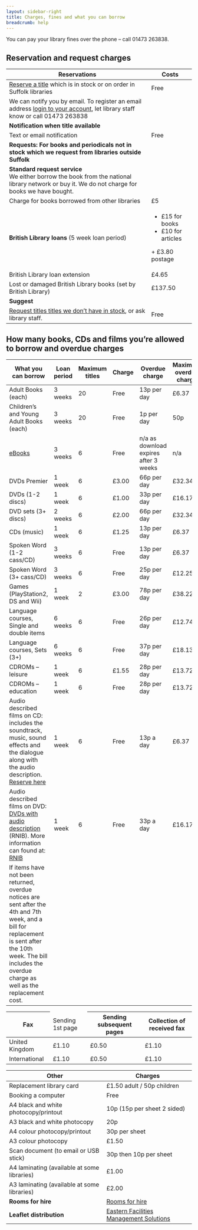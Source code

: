 ```yaml
---
layout: sidebar-right
title: Charges, fines and what you can borrow
breadcrumb: help
---
```

You can pay your library fines over the phone – call 01473 263838.

## Reservation and request charges

<table class="pure-table">
  <thead>
    <tr>
      <th>Reservations</th>
      <th>Costs</th>
    </tr>
  </thead>
  <tbody>
    <tr>
      <td><a href="https://suffolk.spydus.co.uk/cgi-bin/spydus.exe/MSGTRN/OPAC/BSEARCH">Reserve a title</a> which is in stock or on order in Suffolk libraries</td>
      <td>Free</td>
    </tr>
    <tr>
      <td>
        We can notify you by email. To register an email address <a href="https://suffolk.spydus.co.uk/cgi-bin/spydus.exe/MSGTRN/OPAC/LOGINB">login to your account</a>, let library staff know or call 01473 263838
      </td>
    </tr>
    <tr>
      <td>
        <strong>Notification when title available</strong>
      </td>
    </tr>
    <tr>
      <td>
        Text or email notification
      </td>
      <td>
        Free
      </td>
    </tr>
    <tr>
      <td>
        <strong>Requests: For books and periodicals not in stock which we request from libraries outside Suffolk</strong>
      </td>
    </tr>
    <tr>
      <td>
        <strong>Standard request service</strong><br /> We either borrow the book from the national library network or buy it. We do not charge for books we have bought.
      </td>
    </tr>
    <tr>
      <td>
        Charge for books borrowed from other libraries
      </td>
      <td>
        £5
      </td>
    </tr>
    <tr>
      <td>
        <strong>British Library loans</strong> (5 week loan period)
      </td>
      <td>
        <ul>
          <li>
            £15 for books
          </li>
          <li>
            £10 for articles
          </li>
        </ul>
        <p>+ £3.80 postage</p>
      </td>
    </tr>
    <tr>
      <td>
        British Library loan extension
      </td>
      <td>
        £4.65
      </td>
    </tr>
    <tr>
      <td>
        Lost or damaged British Library books (set by British Library)
      </td>
      <td>
        £137.50
      </td>
    </tr>
    <tr>
      <td>
        <strong>Suggest</strong>
      </td>
    </tr>
    <tr>
      <td>
        <a title="Suggest a title" href="http://suffolklibraries.co.uk/help/suggest-a-title/">Request titles titles we don&#8217;t have in stock</a>, or ask library staff.
      </td>
      <td>
        Free
      </td>
    </tr>
  </tbody>
</table>

<h2>How many books, CDs and films you&#8217;re allowed to borrow and overdue charges</h2>

<table class="pure-table">
  <thead>
    <th>
      What you can borrow
    </th>
    <th>
      Loan period
    </th>
    <th>
      Maximum titles
    </th>
    <th>
      Charge
    </th>
    <th>
      Overdue charge
    </th>
    <th>
      Maximum overdue charge
    </th>
  </thead>
  <tbody>
    <tr>
      <td>
        Adult Books (each)
      </td>
      <td>
        3 weeks
      </td>
      <td>
        20
      </td>
      <td>
        Free
      </td>
      <td>
        13p per day
      </td>
      <td>
        £6.37
      </td>
    </tr>
    <tr>
      <td>
        Children&#8217;s and Young Adult Books (each)
      </td>
      <td>
        3 weeks
      </td>
      <td>
        20
      </td>
      <td>
        Free
      </td>
      <td>
        1p per day
      </td>
      <td>
        50p
      </td>
    </tr>
    <tr>
      <td>
        <a title="eLibrary" href="/elibrary/">
          eBooks
        </a>
      </td>
      <td>
        3 weeks
      </td>
      <td>
        6
      </td>
      <td>
        Free
      </td>
      <td>
        n/a as download expires after 3 weeks
      </td>
      <td>
        n/a
      </td>
    </tr>
    <tr>
      <td>
        DVDs Premier
      </td>
      <td>
        1 week
      </td>
      <td>
        6
      </td>
      <td>
        £3.00
      </td>
      <td>
        66p per day
      </td>
      <td>
        £32.34
      </td>
    </tr>
    <tr>
      <td>
        DVDs (1-2 discs)
      </td>
      <td>
        1 week
      </td>
      <td>
        6
      </td>
      <td>
        £1.00
      </td>
      <td>
        33p per day
      </td>
      <td>
        £16.17
      </td>
    </tr>
    <tr>
      <td>
        DVD sets (3+ discs)
      </td>
      <td>
        2 weeks
      </td>
      <td>
        6
      </td>
      <td>
        £2.00
      </td>
      <td>
        66p per day
      </td>
      <td>
        £32.34
      </td>
    </tr>
    <tr>
      <td>
        CDs (music)
      </td>
      <td>
        1 week
      </td>
      <td>
        6
      </td>
      <td>
        £1.25
      </td>
      <td>
        13p per day
      </td>
      <td>
        £6.37
      </td>
    </tr>
    <tr>
      <td>
        Spoken Word (1-2 cass/CD)
      </td>
      <td>
        3 weeks
      </td>
      <td>
        6
      </td>
      <td>
        Free
      </td>
      <td>
        13p per day
      </td>
      <td>
        £6.37
      </td>
    </tr>
    <tr>
      <td>
        Spoken Word (3+ cass/CD)
      </td>
      <td>
        3 weeks
      </td>
      <td>
        6
      </td>
      <td>
        Free
      </td>
      <td>
        25p per day
      </td>
      <td>
        £12.25
      </td>
    </tr>
    <tr>
      <td>
        Games<br /> (PlayStation2, DS and Wii)
      </td>
      <td>
        1 week
      </td>
      <td>
        2
      </td>
      <td>
        £3.00
      </td>
      <td>
        78p per day
      </td>
      <td>
        £38.22
      </td>
    </tr>
    <tr>
      <td>
        Language courses, Single and double items
      </td>
      <td>
        6 weeks
      </td>
      <td>
        6
      </td>
      <td>
        Free
      </td>
      <td>
        26p per day
      </td>
      <td>
        £12.74
      </td>
    </tr>
    <tr>
      <td>
        Language courses, Sets (3+)
      </td>
      <td>
        6 weeks
      </td>
      <td>
        6
      </td>
      <td>
        Free
      </td>
      <td>
        37p per day
      </td>
      <td>
        £18.13
      </td>
    </tr>
    <tr>
      <td>
        CDROMs &#8211; leisure
      </td>
      <td>
        1 week
      </td>
      <td>
        6
      </td>
      <td>
        £1.55
      </td>
      <td>
        28p per day
      </td>
      <td>
        £13.72
      </td>
    </tr>
    <tr>
      <td>
        CDROMs &#8211; education
      </td>
      <td>
        1 week
      </td>
      <td>
        6
      </td>
      <td>
        Free
      </td>
      <td>
        28p per day
      </td>
      <td>
        £13.72
      </td>
    </tr>
    <tr>
      <td>
        Audio described films on CD: includes the soundtrack, music, sound effects and the dialogue<br /> along with the audio description. <a href="https://suffolk.spydus.co.uk/cgi-bin/spydus.exe/MSGTRN/OPAC/BSEARCH">Reserve here</a>
      </td>
      <td>
        1 week
      </td>
      <td>
        6
      </td>
      <td>
        Free
      </td>
      <td>
        13p a day
      </td>
      <td>
        £6.37
      </td>
    </tr>
    <tr>
      <td>
        Audio described films on DVD: <a href="http://www.rnib.org.uk/livingwithsightloss/tvradiofilm/film/Pages/dvd.aspx">DVDs with audio description</a> (RNIB). More information can found at: <a href="http://www.rnib.org.uk/livingwithsightloss/tvradiofilm/Pages/audio_description.aspx">RNIB</a>
      </td>
      <td>
        1 week
      </td>
      <td>
        6
      </td>
      <td>
        Free
      </td>
      <td>
        33p a day
      </td>
      <td>
        £16.17
      </td>
    </tr>
    <tr>
      <td>
        If items have not been returned, overdue notices are sent after the 4th and 7th week, and a bill for replacement is sent after the 10th week. The bill includes the overdue charge as well as the replacement cost.
      </td>
    </tr>
  </tbody>
</table>  

<table class="pure-table">
  <thead>
    <tr>
      <th>
        Fax
      </th>
      <td>
        Sending 1st page
      </th>
      <th>
        Sending subsequent pages
      </th>
      <th>
        Collection of received fax
      </th>
    </tr>
  </thead>
  <tbody>
    <tr>
      <td>
        United Kingdom
      </td>
      <td>
        £1.10
      </td>
      <td>
        £0.50
      </td>
      <td>
        £1.10
      </td>
    </tr>
    <tr>
      <td>
        International
      </td>
      <td>
        £1.10
      </td>
      <td>
        £0.50
      </td>
      <td>
        £1.10
      </td>
    </tr>
  </tbody>
</table>

<table class="pure-table">
  <thead>
    <tr>
      <th>
        Other
      </th>
      <th>
        Charges
      </th>
    </tr>
  </thead>
  <tbody>
    <tr>
      <td>
        Replacement library card
      </td>
      <td>
        £1.50 adult / 50p children
      </td>
    </tr>
    <tr>
      <td>
        Booking a computer
      </td>
      <td>
        Free
      </td>
    </tr>
    <tr>
      <td>
        A4 black and white photocopy/printout
      </td>
      <td>
        10p (15p per sheet 2 sided)
      </td>
    </tr>
    <tr>
      <td>
        A3 black and white photocopy
      </td>
      <td>
        20p
      </td>
    </tr>
    <tr>
      <td>
        A4 colour photocopy/printout
      </td>
      <td>
        30p per sheet
      </td>
    </tr>
    <tr>
      <td>
        A3 colour photocopy
      </td>
      <td>
        £1.50
      </td>
    </tr>
    <tr>
      <td>
        Scan document (to email or USB stick)
      </td>
      <td>
        30p then 10p per sheet
      </td>
    </tr>
    <tr>
      <td>
        A4 laminating (available at some libraries)
      </td>
      <td>
        £1.00
      </td>
    </tr>
    <tr>
      <td>
        A3 laminating (available at some libraries)
      </td>
      <td>
        £2.00
      </td>
    </tr>
    <tr>
      <td>
        <strong>Rooms for hire</strong>
      </td>
      <td>
        <a title="Branches" href="/branches/">Rooms for hire</a>
      </td>
      </tr>
      <tr>
      <td>
        <strong>Leaflet distribution</strong>
      </td>
      <td>
        <a href="http://www.easternfms.co.uk/what-we-do/facilities-management/">Eastern Facilities Management Solutions</a>
      </td>
    </tr>
  </tbody>
</table>
